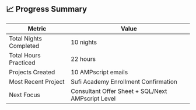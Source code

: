 ## 📈 Progress Summary

| Metric                   | Value                |
|--------------------------|----------------------|
| Total Nights Completed   | 10 nights            |
| Total Hours Practiced    | 22 hours             |
| Projects Created         | 10 AMPscript emails  |
| Most Recent Project      | Sufi Academy Enrollment Confirmation |
| Next Focus               | Consultant Offer Sheet + SQL/Next AMPscript Level |
